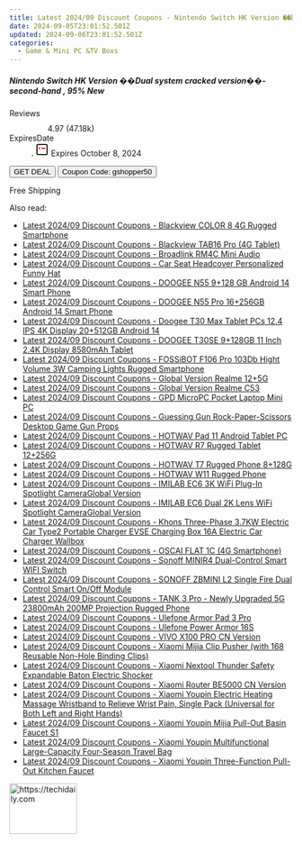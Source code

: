 ```yaml
---
title: Latest 2024/09 Discount Coupons - Nintendo Switch HK Version ��Dual System Cracked Version��-Second-Hand , 95%% New
date: 2024-09-05T23:01:52.501Z
updated: 2024-09-06T23:01:52.501Z
categories:
  - Game & Mini PC &TV Boxs
---
```



<div class="max-w-4xl mx-auto grid grid-cols-1 lg:max-w-5xl lg:gap-x-20 lg:grid-cols-2">
  <div class="relative p-3 col-start-1 row-start-1 flex flex-col-reverse rounded-lg bg-gradient-to-t from-black/75 via-black/0 sm:bg-none sm:row-start-2 sm:p-0 lg:row-start-1">
    <h5 class="mt-1 text-lg font-semibold text-white sm:text-slate-900 md:text-2xl dark:sm:text-white">Nintendo Switch HK Version ��Dual system cracked version��-second-hand , 95% New</h5>
  </div>
  
  <div class="col-start-1 col-end-3 row-start-1 grid gap-4 sm:mb-6 sm:grid-cols-4 lg:col-start-2 lg:row-span-6 lg:row-end-6 lg:mb-0 lg:gap-6">
    
  </div>
  <dl class="row-start-2 mt-4 flex items-center text-xs font-medium sm:row-start-3 sm:mt-1 md:mt-2.5 lg:row-start-2">
    <dt class="sr-only">Reviews</dt>
    <dd class="flex items-center text-indigo-600 dark:text-indigo-400">
      <svg width="24" height="24" fill="none" aria-hidden="true" class="mr-1 stroke-current dark:stroke-indigo-500">
        <path d="m12 5 2 5h5l-4 4 2.103 5L12 16l-5.103 3L9 14l-4-4h5l2-5Z" stroke-width="2" stroke-linecap="round" stroke-linejoin="round" />
      </svg>
      <span>4.97 <span class="font-normal text-slate-400">(47.18k)</span></span>
    </dd>
    <dt class="sr-only">ExpiresDate</dt>
    <dd class="flex items-center">
      <svg width="2" height="2" aria-hidden="true" fill="currentColor" class="mx-3 text-slate-300">
        <circle cx="1" cy="1" r="1" />
      </svg>
      <svg width="24" height="24" viewBox="0 0 24 24" fill="none" stroke="currentColor" stroke-width="2">
        <rect x="3" y="3" width="18" height="18" rx="2" fill="#fff" />
        <path d="M6 10L18 10" stroke="red" stroke-width="2" fill="none" />
        <path d="M10 6L10 18" stroke="#fff" stroke-width="2" fill="none" />
      </svg>
      Expires October 8, 2024    </dd>
  </dl>
  <div class="col-start-1 row-start-3 mt-4 self-center sm:col-start-2 sm:row-span-2 sm:row-start-2 sm:mt-0 lg:col-start-1 lg:row-start-3 lg:row-end-4 lg:mt-6">
    <button type="button" onClick="javascript:window.open(decodeURIComponent('https%3A%2F%2Fwww.shareasale.com%2Fu.cfm%3Fd%3D1118015%26m%3D97331%26u%3D4338022'), '_blank');void(0);" class="rounded-lg bg-red-600 px-3 py-2 text-sm font-medium leading-6 text-white">GET DEAL</button>
    <button type="button" onClick="javascript:window.open(decodeURIComponent('https%3A%2F%2Fwww.shareasale.com%2Fu.cfm%3Fd%3D1118015%26m%3D97331%26u%3D4338022'), '_blank');void(0);" class="border-dashed border-2 border-indigo-600 bg-green-100 text-sm leading-6 font-medium py-2 px-3 rounded-lg">Coupon Code: gshopper50</button>
  </div>
  <p class="col-start-1 mt-4 text-sm leading-6 sm:col-span-2 lg:col-span-1 lg:row-start-4 lg:mt-6 dark:text-slate-400">
    Free Shipping 
  </p>
</div>
<span class="atpl-alsoreadstyle">Also read:</span>
<div><ul>
<li><a href="https://coupons.techidaily.com/coupon-1117964-share-97331-sale/"><u>Latest 2024/09 Discount Coupons - Blackview COLOR 8 4G Rugged Smartphone</u></a></li>
<li><a href="https://coupons.techidaily.com/coupon-1117965-share-97331-sale/"><u>Latest 2024/09 Discount Coupons - Blackview TAB16 Pro (4G Tablet)</u></a></li>
<li><a href="https://coupons.techidaily.com/coupon-1117975-share-97331-sale/"><u>Latest 2024/09 Discount Coupons - Broadlink RM4C Mini Audio</u></a></li>
<li><a href="https://coupons.techidaily.com/coupon-1117972-share-97331-sale/"><u>Latest 2024/09 Discount Coupons - Car Seat Headcover Personalized Funny Hat</u></a></li>
<li><a href="https://coupons.techidaily.com/coupon-1117949-share-97331-sale/"><u>Latest 2024/09 Discount Coupons - DOOGEE N55 9+128 GB Android 14 Smart Phone</u></a></li>
<li><a href="https://coupons.techidaily.com/coupon-1117950-share-97331-sale/"><u>Latest 2024/09 Discount Coupons - DOOGEE N55 Pro 16+256GB Android 14 Smart Phone</u></a></li>
<li><a href="https://coupons.techidaily.com/coupon-1117948-share-97331-sale/"><u>Latest 2024/09 Discount Coupons - Doogee T30 Max Tablet PCs 12.4 IPS 4K Display 20+512GB Android 14</u></a></li>
<li><a href="https://coupons.techidaily.com/coupon-1117951-share-97331-sale/"><u>Latest 2024/09 Discount Coupons - DOOGEE T30SE 9+128GB 11 Inch 2.4K Display 8580mAh Tablet</u></a></li>
<li><a href="https://coupons.techidaily.com/coupon-1117952-share-97331-sale/"><u>Latest 2024/09 Discount Coupons - FOSSiBOT F106 Pro 103Db Hight Volume 3W Camping Lights Rugged Smartphone</u></a></li>
<li><a href="https://coupons.techidaily.com/coupon-1118014-share-97331-sale/"><u>Latest 2024/09 Discount Coupons - Global Version Realme 12+5G</u></a></li>
<li><a href="https://coupons.techidaily.com/coupon-1117946-share-97331-sale/"><u>Latest 2024/09 Discount Coupons - Global Version Realme C53</u></a></li>
<li><a href="https://coupons.techidaily.com/coupon-1117947-share-97331-sale/"><u>Latest 2024/09 Discount Coupons - GPD MicroPC Pocket Laptop Mini PC</u></a></li>
<li><a href="https://coupons.techidaily.com/coupon-1117973-share-97331-sale/"><u>Latest 2024/09 Discount Coupons - Guessing Gun Rock-Paper-Scissors Desktop Game Gun Props</u></a></li>
<li><a href="https://coupons.techidaily.com/coupon-1117956-share-97331-sale/"><u>Latest 2024/09 Discount Coupons - HOTWAV Pad 11 Android Tablet PC</u></a></li>
<li><a href="https://coupons.techidaily.com/coupon-1117954-share-97331-sale/"><u>Latest 2024/09 Discount Coupons - HOTWAV R7 Rugged Tablet 12+256G</u></a></li>
<li><a href="https://coupons.techidaily.com/coupon-1117955-share-97331-sale/"><u>Latest 2024/09 Discount Coupons - HOTWAV T7 Rugged Phone 8+128G</u></a></li>
<li><a href="https://coupons.techidaily.com/coupon-1117957-share-97331-sale/"><u>Latest 2024/09 Discount Coupons - HOTWAV W11 Rugged Phone</u></a></li>
<li><a href="https://coupons.techidaily.com/coupon-1117961-share-97331-sale/"><u>Latest 2024/09 Discount Coupons - IMILAB EC6 3K WiFi Plug-In Spotlight CameraGlobal Version</u></a></li>
<li><a href="https://coupons.techidaily.com/coupon-1117960-share-97331-sale/"><u>Latest 2024/09 Discount Coupons - IMILAB EC6 Dual 2K Lens WiFi Spotlight CameraGlobal Version</u></a></li>
<li><a href="https://coupons.techidaily.com/coupon-1117963-share-97331-sale/"><u>Latest 2024/09 Discount Coupons - Khons Three-Phase 3.7KW Electric Car Type2 Portable Charger EVSE Charging Box 16A Electric Car Charger Wallbox</u></a></li>
<li><a href="https://coupons.techidaily.com/coupon-1117966-share-97331-sale/"><u>Latest 2024/09 Discount Coupons - OSCAI FLAT 1C (4G Smartphone)</u></a></li>
<li><a href="https://coupons.techidaily.com/coupon-1117976-share-97331-sale/"><u>Latest 2024/09 Discount Coupons - Sonoff MINIR4 Dual-Control Smart WIFI Switch</u></a></li>
<li><a href="https://coupons.techidaily.com/coupon-1117977-share-97331-sale/"><u>Latest 2024/09 Discount Coupons - SONOFF ZBMINI L2 Single Fire Dual Control Smart On/Off Module</u></a></li>
<li><a href="https://coupons.techidaily.com/coupon-1117953-share-97331-sale/"><u>Latest 2024/09 Discount Coupons - TANK 3 Pro - Newly Upgraded 5G 23800mAh 200MP Projection Rugged Phone</u></a></li>
<li><a href="https://coupons.techidaily.com/coupon-1117968-share-97331-sale/"><u>Latest 2024/09 Discount Coupons - Ulefone Armor Pad 3 Pro</u></a></li>
<li><a href="https://coupons.techidaily.com/coupon-1117967-share-97331-sale/"><u>Latest 2024/09 Discount Coupons - Ulefone Power Armor 16S</u></a></li>
<li><a href="https://coupons.techidaily.com/coupon-1117962-share-97331-sale/"><u>Latest 2024/09 Discount Coupons - VIVO X100 PRO CN Version</u></a></li>
<li><a href="https://coupons.techidaily.com/coupon-1117945-share-97331-sale/"><u>Latest 2024/09 Discount Coupons - Xiaomi Mijia Clip Pusher (with 168 Reusable Non-Hole Binding Clips)</u></a></li>
<li><a href="https://coupons.techidaily.com/coupon-1117974-share-97331-sale/"><u>Latest 2024/09 Discount Coupons - Xiaomi Nextool Thunder Safety Expandable Baton Electric Shocker</u></a></li>
<li><a href="https://coupons.techidaily.com/coupon-1117969-share-97331-sale/"><u>Latest 2024/09 Discount Coupons - Xiaomi Router BE5000 CN Version</u></a></li>
<li><a href="https://coupons.techidaily.com/coupon-1117971-share-97331-sale/"><u>Latest 2024/09 Discount Coupons - Xiaomi Youpin Electric Heating Massage Wristband to Relieve Wrist Pain, Single Pack (Universal for Both Left and Right Hands)</u></a></li>
<li><a href="https://coupons.techidaily.com/coupon-1117958-share-97331-sale/"><u>Latest 2024/09 Discount Coupons - Xiaomi Youpin Mijia Pull-Out Basin Faucet S1</u></a></li>
<li><a href="https://coupons.techidaily.com/coupon-1117970-share-97331-sale/"><u>Latest 2024/09 Discount Coupons - Xiaomi Youpin Multifunctional Large-Capacity Four-Season Travel Bag</u></a></li>
<li><a href="https://coupons.techidaily.com/coupon-1117959-share-97331-sale/"><u>Latest 2024/09 Discount Coupons - Xiaomi Youpin Three-Function Pull-Out Kitchen Faucet</u></a></li>
</ul></div>

<ins class="adsbygoogle"
      style="display:block"
      data-ad-client="ca-pub-7571918770474297"
      data-ad-slot="8358498916"
      data-ad-format="auto"
      data-full-width-responsive="true"></ins>
<!-- affiliate ads begin -->
<a href="https://25home.pxf.io/c/5597632/2123466/16836" target="_top" id="2123466">
  <img src="//a.impactradius-go.com/display-ad/16836-2123466" border="0" alt="https://techidaily.com" width="120" height="90"/>
</a>
<img height="0" width="0" src="https://25home.pxf.io/i/5597632/2123466/16836" style="position:absolute;visibility:hidden;" border="0" />
<!-- affiliate ads end -->